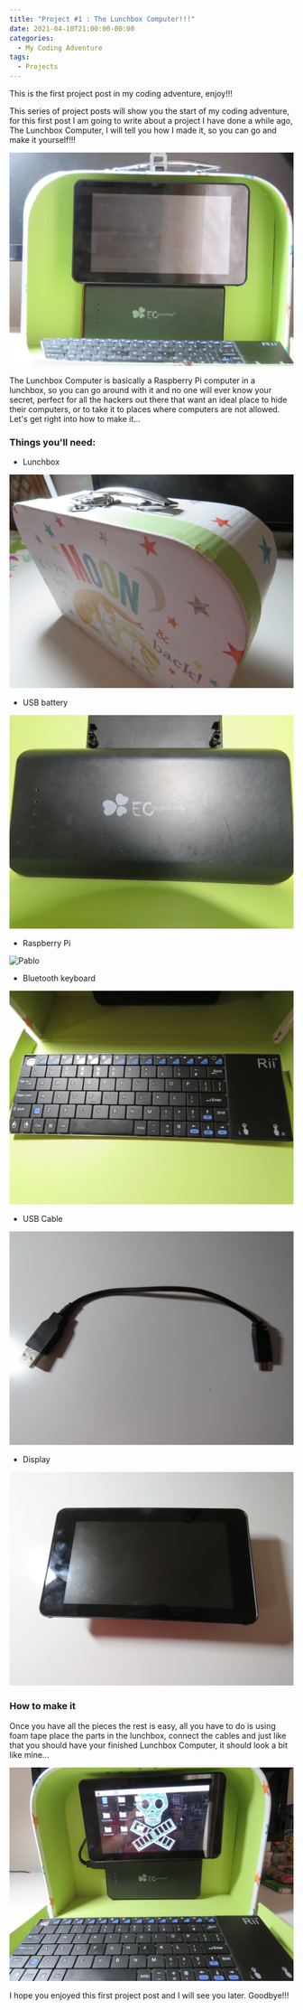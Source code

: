 ```yaml
---
title: "Project #1 : The Lunchbox Computer!!!"
date: 2021-04-10T21:00:00-00:00
categories:
  - My Coding Adventure
tags:
  - Projects
---
```


This is the first project post in my coding adventure, enjoy!!!

This series of project posts will show you the start of my coding adventure, for this first post I am going to write about a project I have done a while ago, The Lunchbox Computer, I will tell you how I made it, so you can go and make it yourself!!!

![Pablo](/assets/images/lunchbox/IMG_6226.JPG)

The Lunchbox Computer is basically a Raspberry Pi computer in a lunchbox, so you can go around with it and no one will ever know your secret, perfect for all the hackers out there that want an ideal place to hide their computers, or to take it to places where computers are not allowed. Let's get right into how to make it...

### Things you'll need:  

- Lunchbox

![Pablo](/assets/images/lunchbox/IMG_6222.JPG)

- USB battery

![Pablo](/assets/images/lunchbox/IMG_6220.JPG)

- Raspberry Pi

![Pablo](/assets/images/lunchbox/IMG_6217.JPG)

- Bluetooth keyboard

![Pablo](/assets/images/lunchbox/IMG_6214.JPG)

- USB Cable

![Pablo](/assets/images/lunchbox/IMG_6215.JPG)

- Display

![Pablo](/assets/images/lunchbox/IMG_6218.JPG)

### How to make it

Once you have all the pieces the rest is easy, all you have to do is using foam tape place the parts in the lunchbox, connect the cables and just like that you should have your finished Lunchbox Computer, it should look a bit like mine...

![Pablo](/assets/images/lunchbox/IMG_6221.JPG)

I hope you enjoyed this first project post and I will see you later. Goodbye!!!  




